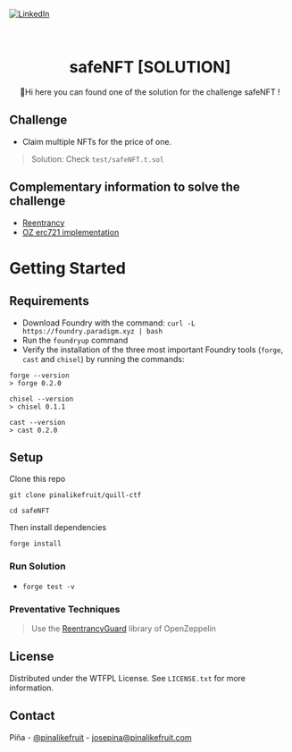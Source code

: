 
<a name="readme-top"></a>

[![LinkedIn][linkedin-shield]][linkedin-url]


<br />
<div align="center">
  <h1 align="center">safeNFT   [SOLUTION]</h3>

  <p align="center">
    🍍Hi  here you can found one of the solution for the challenge safeNFT !
  </p>
</div>

## Challenge
- Claim multiple NFTs for the price of one.

> Solution: 
    Check `test/safeNFT.t.sol`

## Complementary information to solve the challenge
* [Reentrancy](https://github.com/kadenzipfel/smart-contract-vulnerabilities/blob/master/vulnerabilities/reentrancy.md)
* [OZ erc721 implementation](https://docs.openzeppelin.com/contracts/4.x/erc721)

<!-- ## Extra help -->


# Getting Started

## Requirements

- Download Foundry with the command:
`curl -L https://foundry.paradigm.xyz | bash`
- Run the `foundryup` command 
- Verify the installation of the three most important Foundry tools (`forge`, `cast` and `chisel`) by running the commands:
```
forge --version
> forge 0.2.0 

chisel --version
> chisel 0.1.1 

cast --version
> cast 0.2.0
```

## Setup

Clone this repo

```
git clone pinalikefruit/quill-ctf

cd safeNFT

```

Then install dependencies

```
forge install
```


### Run Solution 

 - `forge test -v`



### Preventative Techniques
> Use the [ReentrancyGuard](https://docs.openzeppelin.com/contracts/4.x/api/security#ReentrancyGuard) library of OpenZeppelin

## License

Distributed under the WTFPL License. See `LICENSE.txt` for more information.



## Contact

Piña - [@pinalikefruit](https://twitter.com/pinalikefruit) - josepina@pinalikefruit.com




[linkedin-shield]: https://img.shields.io/badge/-LinkedIn-black.svg?style=for-the-badge&logo=linkedin&colorB=555
[linkedin-url]: https://www.linkedin.com/in/pinalikefruit